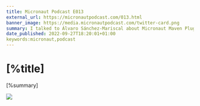 ```yaml
---
title: Micronaut Podcast E013
external_url: https://micronautpodcast.com/013.html
banner_image: https://media.micronautpodcast.com/twitter-card.png
summary: I talked to Álvaro Sánchez-Mariscal about Micronaut Maven Plugin.
date_published: 2022-09-27T18:20:01+01:00
keywords:micronaut,podcast
---
```


# [%title]

[%summary]

![]([%banner_image])
